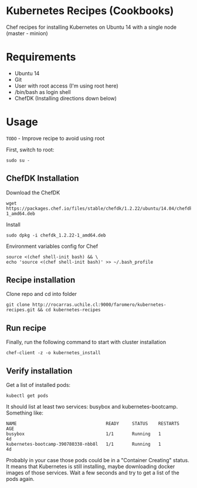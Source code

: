 # Kubernetes Recipes (Cookbooks)

Chef recipes for installing Kubernetes on Ubuntu 14 with a single node (master - minion)

# Requirements

- Ubuntu 14
- Git
- User with root access (I'm using root here)
- /bin/bash as login shell
- ChefDK (Installing directions down below)

# Usage
`TODO` - Improve recipe to avoid using root

First, switch to root:
```
sudo su -
```

## ChefDK Installation
Download the ChefDK
```
wget https://packages.chef.io/files/stable/chefdk/1.2.22/ubuntu/14.04/chefdk_1.2.22-1_amd64.deb
```
Install
```
sudo dpkg -i chefdk_1.2.22-1_amd64.deb
```
Environment variables config for Chef
```
source <(chef shell-init bash) && \
echo 'source <(chef shell-init bash)' >> ~/.bash_profile
```

## Recipe installation
Clone repo and cd into folder
```
git clone http://rocarras.uchile.cl:9000/faromero/kubernetes-recipes.git && cd kubernetes-recipes
```

## Run recipe
Finally, run the following command to start with cluster installation
```
chef-client -z -o kubernetes_install
```

## Verify installation
Get a list of installed pods:
```
kubectl get pods
```
It should list at least two services: busybox and kubernetes-bootcamp. Something like:
```
NAME                                  READY     STATUS    RESTARTS   AGE
busybox                               1/1       Running   1          4d
kubernetes-bootcamp-390780338-nbb8l   1/1       Running   1          4d
```
Probably in your case those pods could be in a "Container Creating" status. It means that Kubernetes is still installing, maybe downloading docker images of those services. Wait a few seconds and try to get a list of the pods again.

